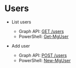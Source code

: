 # Users

- List users
  - Graph API: [GET /users](https://docs.microsoft.com/graph/api/user-list?view=graph-rest-1.0&tabs=http)
  - PowerShell: [Get-MgUser](https://docs.microsoft.com/powershell/module/microsoft.graph.users/get-mguser?view=graph-powershell-1.0)

- Add user
  - Graph API: [POST /users](https://docs.microsoft.com/graph/api/user-post-users?view=graph-rest-1.0&tabs=http)
  - PowerShell: [New-MgUser](https://docs.microsoft.com/powershell/module/microsoft.graph.users/new-mguser?view=graph-powershell-1.0)
